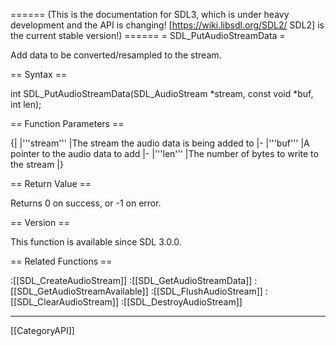====== (This is the documentation for SDL3, which is under heavy development and the API is changing! [https://wiki.libsdl.org/SDL2/ SDL2] is the current stable version!) ======
= SDL_PutAudioStreamData =

Add data to be converted/resampled to the stream.

== Syntax ==

<syntaxhighlight lang='c'>
int SDL_PutAudioStreamData(SDL_AudioStream *stream, const void *buf, int len);
</syntaxhighlight>

== Function Parameters ==

{|
|'''stream'''
|The stream the audio data is being added to
|-
|'''buf'''
|A pointer to the audio data to add
|-
|'''len'''
|The number of bytes to write to the stream
|}

== Return Value ==

Returns 0 on success, or -1 on error.

== Version ==

This function is available since SDL 3.0.0.

== Related Functions ==

:[[SDL_CreateAudioStream]]
:[[SDL_GetAudioStreamData]]
:[[SDL_GetAudioStreamAvailable]]
:[[SDL_FlushAudioStream]]
:[[SDL_ClearAudioStream]]
:[[SDL_DestroyAudioStream]]

----
[[CategoryAPI]]


